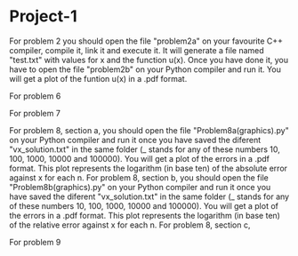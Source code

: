 # Project-1
For problem 2 you should open the file "problem2a" on your favourite C++ compiler, compile it, link it and execute it. It will generate a file named "test.txt" with values for x and the function u(x). Once you have done it, you have to open the file "problem2b" on your Python compiler and run it. You will get a plot of the funtion u(x) in a .pdf format.

For problem 6

For problem 7

For problem 8, section a, you should open the file "Problem8a(graphics).py" on your Python compiler and run it once you have saved the diferent "vx_solution.txt" in the same folder (_ stands for any of these numbers 10, 100, 1000, 10000 and 100000). You will get a plot of the errors in a .pdf format. This plot represents the logarithm (in base ten) of the absolute error against x for each n.
For problem 8, section b, you should open the file "Problem8b(graphics).py" on your Python compiler and run it once you have saved the diferent "vx_solution.txt" in the same folder (_ stands for any of these numbers 10, 100, 1000, 10000 and 100000). You will get a plot of the errors in a .pdf format. This plot represents the logarithm (in base ten) of the relative error against x for each n.
For problem 8, section c, 

For problem 9
